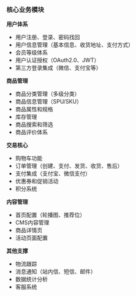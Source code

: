 
### 核心业务模块

**用户体系**

- 用户注册、登录、密码找回
- 用户信息管理（基本信息、收货地址、支付方式）
- 会员等级体系
- 用户认证授权（OAuth2.0、JWT）
- 第三方登录集成（微信、支付宝等）

**商品管理**

- 商品分类管理（多级分类）
- 商品信息管理（SPU/SKU）
- 商品属性和规格
- 库存管理
- 商品搜索和筛选
- 商品评价体系

**交易核心**

- 购物车功能
- 订单管理（创建、支付、发货、收货、售后）
- 支付集成（支付宝、微信支付）
- 优惠券和促销活动
- 积分系统

**内容管理**

- 首页配置（轮播图、推荐位）
- CMS内容管理
- 商品详情页
- 活动页面配置

**其他支撑**

- 物流跟踪
- 消息通知（站内信、短信、邮件）
- 数据统计分析
- 客服系统

